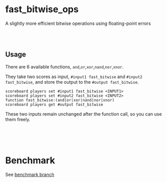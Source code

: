 # fast_bitwise_ops

A slightly more efficient bitwise operations using floating-point errors

<br><br>

## Usage

There are 6 available functions, `and`,`or`,`xor`,`nand`,`nor`,`xnor`.

They take two scores as input, `#input1 fast_bitwise` and `#input2 fast_bitwise`, and store the output to the `#output fast_bitwise`.

```mcfunction
scoreboard players set #input1 fast_bitwise <INPUT1>
scoreboard players set #input2 fast_bitwise <INPUT2>
function fast_bitwise:(and|or|xor|nand|nor|xnor)
scoreboard players get #output fast_bitwise
```

These two inputs remain unchanged after the function call, so you can use them freely.

<br><br><br>

# Benchmark

See [benchmark branch](https://github.com/Triton365/fast_bitwise_ops/tree/benchmark)
